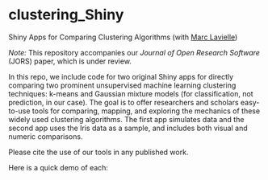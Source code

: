 # clustering_Shiny
Shiny Apps for Comparing Clustering Algorithms (with [Marc Lavielle](http://www.cmap.polytechnique.fr/~lavielle/))

_Note:_ This repository accompanies our _Journal of Open Research Software_ (JORS) paper, which is under review.

In this repo, we include code for two original Shiny apps for directly comparing two prominent unsupervised machine learning clustering techniques: k-means and Gaussian mixture models (for classification, not prediction, in our case). The goal is to offer researchers and scholars easy-to-use tools for comparing, mapping, and exploring the mechanics of these widely used clustering algorithms. The first app simulates data and the second app uses the Iris data as a sample, and includes both visual and numeric comparisons. 

Please cite the use of our tools in any published work.

Here is a quick demo of each:

